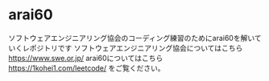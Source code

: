 # arai60
ソフトウェアエンジニアリング協会のコーディング練習のためにarai60を解いていくレポジトリです
ソフトウェアエンジニアリング協会についてはこちら
https://www.swe.or.jp/
arai60についてはこちら
https://1kohei1.com/leetcode/
をご覧ください。
